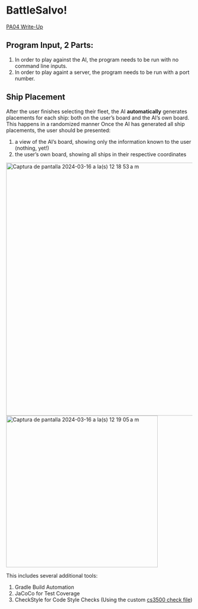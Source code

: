 # BattleSalvo!

[PA04 Write-Up](https://markefontenot.notion.site/PA-04-BattleSalvo-Part-2-20ff66267da84956b35794bf8452c2fd)

## Program Input, 2 Parts:

1. In order to play against the AI, the program needs to be run with no command line inputs.
2. In order to play againt a server, the program needs to be run with a port number.


## Ship Placement

After the user finishes selecting their fleet, the AI **automatically** generates placements for each ship: both on the user’s board and the AI’s own board. 
This happens in a randomized manner
Once the AI has generated all ship placements, the user should be presented:

1. a view of the AI’s board, showing only the information known to the user (nothing, yet!)
2. the user’s own board, showing all ships in their respective coordinates

<img width="684" alt="Captura de pantalla 2024-03-16 a la(s) 12 18 53 a m" src="https://github.com/haderie/BattleSalvo-Pt.1-and-Pt.2/assets/126923741/320aebd1-5039-49f4-b631-26c4baf37115">

<img width="410" alt="Captura de pantalla 2024-03-16 a la(s) 12 19 05 a m" src="https://github.com/haderie/BattleSalvo-Pt.1-and-Pt.2/assets/126923741/5de4383e-0ff0-4aa8-a52a-07cb18813e0b">

This includes several additional tools:
1. Gradle Build Automation
1. JaCoCo for Test Coverage
1. CheckStyle for Code Style Checks (Using the custom [cs3500 check file](./config/checkstyle/cs3500-checkstyle.xml)) 
